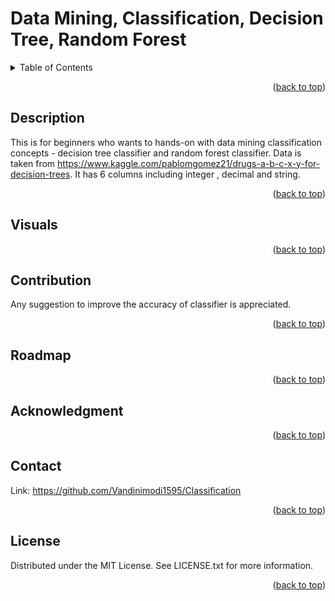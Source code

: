 

# Data Mining, Classification, Decision Tree, Random Forest

<div id="top"></div>

<!-- TABLE OF CONTENTS -->
<details>
  <summary>Table of Contents</summary>
  <ol>
    <li>
      <a href="#description">Description</a>
    </li>
    <li><a href="#visuals">Visuals</a></li>
    <li><a href="#contribution">Contribution</a></li>
    <li><a href="#roadmap">Roadmap</a></li>
    <li><a href="#acknowledgment">Acknowledgment</a></li>
    <li><a href="#contacts">Contacts</a></li>
    <li><a href="#license">License</a></li>
  </ol>
</details>


<p align="right">(<a href="#top">back to top</a>)</p>

## Description
This is for beginners who wants to hands-on with data mining classification concepts - decision tree classifier and random forest classifier. Data is taken from https://www.kaggle.com/pablomgomez21/drugs-a-b-c-x-y-for-decision-trees. It has 6 columns including integer , decimal and string.

<p align="right">(<a href="#top">back to top</a>)</p>


## Visuals

<p align="right">(<a href="#top">back to top</a>)</p>

## Contribution
Any suggestion to improve the accuracy of classifier is appreciated.

<p align="right">(<a href="#top">back to top</a>)</p>


## Roadmap

<p align="right">(<a href="#top">back to top</a>)</p>

## Acknowledgment

<p align="right">(<a href="#top">back to top</a>)</p>


## Contact

Link: https://github.com/Vandinimodi1595/Classification

<p align="right">(<a href="#top">back to top</a>)</p>

## License
Distributed under the MIT License. See LICENSE.txt for more information.

<p align="right">(<a href="#top">back to top</a>)</p>
